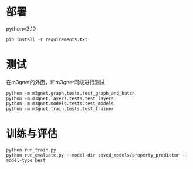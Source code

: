 # 部署

python=3.10

```
pip install -r requirements.txt
```

# 测试

在m3gnet的外面，和m3gnet同级进行测试

```
python -m m3gnet.graph.tests.test_graph_and_batch
python -m m3gnet.layers.tests.test_layers
python -m m3gnet.models.tests.test_models
python -m m3gnet.train.tests.test_trainer

```

# 训练与评估

```
python run_train.py
python run_evaluate.py --model-dir saved_models/property_predictor --model-type best
```
